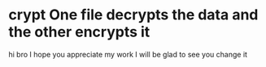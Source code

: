 # crypt One file decrypts the data and the other encrypts it
hi bro
I hope you appreciate my work
I will be glad to see you change it
